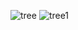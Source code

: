 ![tree](https://github.com/user-attachments/assets/9cfdd1a4-0d06-422e-81ff-763438342fdd)
![tree1](https://github.com/user-attachments/assets/00f5e005-e094-4bb3-8caa-5b3cee691a35)
